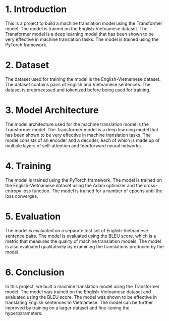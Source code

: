 # 1. Introduction
This is a project to build a machine translation model using the Transformer model. The model is trained on the English-Vietnamese dataset. The Transformer model is a deep learning model that has been shown to be very effective in machine translation tasks. The model is trained using the PyTorch framework.

# 2. Dataset
The dataset used for training the model is the English-Vietnamese dataset. The dataset contains pairs of English and Vietnamese sentences. The dataset is preprocessed and tokenized before being used for training.

# 3. Model Architecture
The model architecture used for the machine translation model is the Transformer model. The Transformer model is a deep learning model that has been shown to be very effective in machine translation tasks. The model consists of an encoder and a decoder, each of which is made up of multiple layers of self-attention and feedforward neural networks.

# 4. Training
The model is trained using the PyTorch framework. The model is trained on the English-Vietnamese dataset using the Adam optimizer and the cross-entropy loss function. The model is trained for a number of epochs until the loss converges.

# 5. Evaluation
The model is evaluated on a separate test set of English-Vietnamese sentence pairs. The model is evaluated using the BLEU score, which is a metric that measures the quality of machine translation models. The model is also evaluated qualitatively by examining the translations produced by the model.

# 6. Conclusion
In this project, we built a machine translation model using the Transformer model. The model was trained on the English-Vietnamese dataset and evaluated using the BLEU score. The model was shown to be effective in translating English sentences to Vietnamese. The model can be further improved by training on a larger dataset and fine-tuning the hyperparameters.

